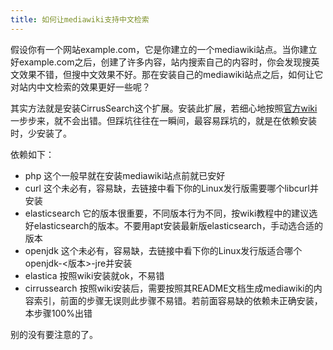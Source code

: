 ```yaml
---
title: 如何让mediawiki支持中文检索
---
```

假设你有一个网站example.com，它是你建立的一个mediawiki站点。当你建立好example.com之后，创建了许多内容，站内搜索自己的内容时，你会发现搜英文效果不错，但搜中文效果不好。那在安装自己的mediawiki站点之后，如何让它对站内中文检索的效果更好一些呢？

其实方法就是安装CirrusSearch这个扩展。安装此扩展，若细心地按照[官方wiki](https://www.mediawiki.org/wiki/Extension:CirrusSearch)一步步来，就不会出错。但踩坑往往在一瞬间，最容易踩坑的，就是在依赖安装时，少安装了。

依赖如下：
* php 这个一般早就在安装mediawiki站点前就已安好
* curl 这个未必有，容易缺，去链接中看下你的Linux发行版需要哪个libcurl并安装
* elasticsearch 它的版本很重要，不同版本行为不同，按wiki教程中的建议选好elasticsearch的版本。不要用apt安装最新版elasticsearch，手动选合适的版本
* openjdk 这个未必有，容易缺，去链接中看下你的Linux发行版适合哪个openjdk-<版本>-jre并安装
* elastica 按照wiki安装就ok，不易错
* cirrussearch 按照wiki安装后，需要按照其README文档生成mediawiki的内容索引，前面的步骤无误则此步骤不易错。若前面容易缺的依赖未正确安装，本步骤100%出错

别的没有要注意的了。

